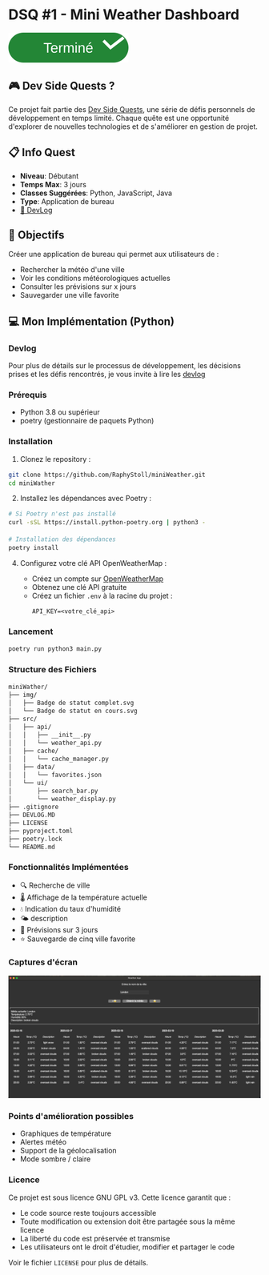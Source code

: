 # DSQ #1 - Mini Weather Dashboard

![Status](img/Badge%20de%20statut%20complet.svg)

## 🎮 Dev Side Quests ?

Ce projet fait partie des [Dev Side Quests](https://github.com/RaphyStoll/devSideQuests), une série
de défis personnels de développement en temps limité. Chaque quête est une opportunité d'explorer de
nouvelles technologies et de s'améliorer en gestion de projet.

## 📋 Info Quest

- **Niveau**: Débutant
- **Temps Max**: 3 jours
- **Classes Suggérées**: Python, JavaScript, Java
- **Type**: Application de bureau
- [📔 DevLog](https://github.com/RaphyStoll/miniWeather/blob/main/DEVLOG.md)

## 🎯 Objectifs

Créer une application de bureau qui permet aux utilisateurs de :

- Rechercher la météo d'une ville
- Voir les conditions météorologiques actuelles
- Consulter les prévisions sur x jours
- Sauvegarder une ville favorite

## 💻 Mon Implémentation (Python)

### Devlog

Pour plus de détails sur le processus de développement, les décisions prises et les défis
rencontrés, je vous invite à lire les
[devlog](https://github.com/RaphyStoll/miniWeather/blob/main/DEVLOG.md)

### Prérequis

- Python 3.8 ou supérieur
- poetry (gestionnaire de paquets Python)

### Installation

1. Clonez le repository :

```bash
git clone https://github.com/RaphyStoll/miniWeather.git
cd miniWather
```

2. Installez les dépendances avec Poetry :

```bash
# Si Poetry n'est pas installé
curl -sSL https://install.python-poetry.org | python3 -

# Installation des dépendances
poetry install
```

4. Configurez votre clé API OpenWeatherMap :

   - Créez un compte sur [OpenWeatherMap](https://openweathermap.org/)
   - Obtenez une clé API gratuite
   - Créez un fichier `.env` à la racine du projet :
     ```
     API_KEY=<votre_clé_api>
     ```

### Lancement

```bash
poetry run python3 main.py
```

### Structure des Fichiers

```
miniWather/
├── img/
│   ├── Badge de statut complet.svg
│   └── Badge de statut en cours.svg
├── src/
│   ├── api/
│   │   ├── __init__.py
│   │   └── weather_api.py
│   ├── cache/
│   │   └── cache_manager.py
│   ├── data/
│   │   └── favorites.json
│   └── ui/
│       ├── search_bar.py
│       └── weather_display.py
├── .gitignore
├── DEVLOG.MD
├── LICENSE
├── pyproject.toml
├── poetry.lock
└── README.md

```

### Fonctionnalités Implémentées

- 🔍 Recherche de ville
- 🌡️ Affichage de la température actuelle
- 💧 Indication du taux d'humidité
- 🌤️ description
- 📅 Prévisions sur 3 jours
- ⭐ Sauvegarde de cinq ville favorite

### Captures d'écran

![test](/img/prog_test.png)

### Points d'amélioration possibles

- Graphiques de température
- Alertes météo
- Support de la géolocalisation
- Mode sombre / claire

### Licence

Ce projet est sous licence GNU GPL v3. Cette licence garantit que :

- Le code source reste toujours accessible
- Toute modification ou extension doit être partagée sous la même licence
- La liberté du code est préservée et transmise
- Les utilisateurs ont le droit d'étudier, modifier et partager le code

Voir le fichier `LICENSE` pour plus de détails.
